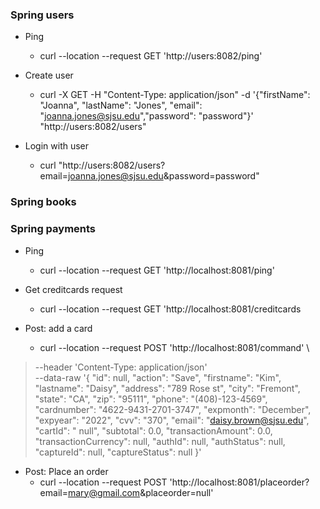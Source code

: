 
### Spring users

* Ping
  * curl --location --request GET 'http://users:8082/ping'

* Create user
  * curl -X GET -H "Content-Type: application/json" -d '{"firstName": "Joanna", "lastName": "Jones", "email": "joanna.jones@sjsu.edu","password": "password"}' "http://users:8082/users"
* Login with user
  * curl "http://users:8082/users?email=joanna.jones@sjsu.edu&password=password"

### Spring books

### Spring payments

* Ping 
  * curl --location --request GET 'http://localhost:8081/ping'
  
* Get creditcards request
  * curl --location --request GET 'http://localhost:8081/creditcards

* Post: add a card
  * curl --location --request POST 'http://localhost:8081/command' \
> --header 'Content-Type: application/json' \
> --data-raw '{
>     "id": null,
>     "action": "Save",
>     "firstname": "Kim",
>     "lastname": "Daisy",
>     "address": "789 Rose st",
>     "city": "Fremont",
>     "state": "CA",
>     "zip": "95111",
>     "phone": "(408)-123-4569",
>     "cardnumber": "4622-9431-2701-3747",
>     "expmonth": "December",
>     "expyear": "2022",
>     "cvv": "370",
>     "email": "daisy.brown@sjsu.edu",
>     "cartId": " null",
>     "subtotal": 0.0,
>     "transactionAmount": 0.0,
>     "transactionCurrency": null,
>     "authId": null,
>     "authStatus": null,
>     "captureId": null,
>     "captureStatus": null
> }'


* Post: Place an order
  * curl --location --request POST 'http://localhost:8081/placeorder?email=mary@gmail.com&placeorder=null'
